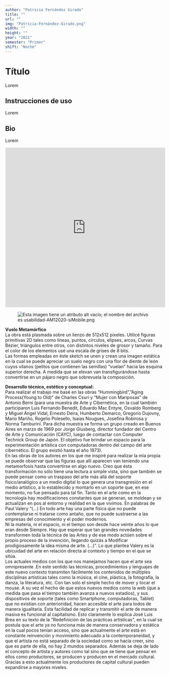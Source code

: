```yaml
---
author: "Patricia Fernández Girado"
title: ""
url: ""
img: "Patricia-Fernández-Girado.png"
width: ""
height: ""
year: "2021"
semester: "Primer"
shift: "Noche"
---
```


<p></p>

# Título

Lorem 

## Instrucciones de uso 

Lorem

## Bio

Lorem

<!-- wp:html -->
<p align="center"><iframe width="512" height="512" frameborder="0" scrolling="no" style="width:512px; margin:0 auto!important;border: 1px solid #F2F2F3; z-index: 100;" src="https://editor.p5js.org/patofg/embed/IWpNBDjkv"></iframe></p>
<!-- /wp:html -->

<!-- wp:image {"align":"center"} -->
<div class="wp-block-image"><figure class="aligncenter"><img src="https://am1-lacabanne.atamvirtual.com.ar/wp-content/uploads/2020/12/usabilidad-AM12020-siMobile.png" alt="Esta imagen tiene un atributo alt vacío; el nombre del archivo es usabilidad-AM12020-siMobile.png"/></figure></div>
<!-- /wp:image -->

<p><strong>Vuelo Metamórfico</strong><br>La obra está plasmada sobre un lienzo de 512x512 pixeles. Utilicé figuras primitivas 2D tales como líneas, puntos, círculos, elipses, arcos, Curvas Bézier, triángulos entre otros, con distintos niveles de grosor y tamaño. Para el color de los elementos usé una escala de grises de 8 bits.<br>Las formas empleadas en éste sketch se unen y crean una imagen estática en la cual se puede apreciar un suelo negro con una flor de diente de león cuyos vilanos (pelitos que contienen las semillas) “vuelan” hacia las esquina superior derecha. A medida que se elevan van transfigurándose hasta convertirse en un pájaro negro que sobrevuela la composición.</p>
<p><strong>Desarrollo técnico, estético y conceptual:</strong><br>Para realizar el trabajo me basé en las obras “Hummingbird”,”Aging Process(Young to Old)” de Charles Csuri y “Mujer con Mariposas” de Antonio Berni (para una muestra de Arte y Cibernética, en la cual también participaron Luis Fernando Benedit, Eduardo Mac Entyre, Osvaldo Romberg y Miguel Ángel Vidal, Ernesto Deira, Humberto Demarco, Gregorio Dujovny, Mario Mariño, Rogelio Polesello, Isaias Nougues, Josefina Robirosa y Norma Tamburini. Para dicha muestra se forma un grupo creado en Buenos Aires en marzo de 1969 por Jorge Glusberg, director fundador del Centro de Arte y Comunicación (CAYC), luego de contactar con Computer Technick Group de Japón. El objetivo fue brindar un espacio para la experimentación artística con computadoras dentro del campo del arte cibernético. El grupo existió hasta el año 1973).<br>En las obras de los autores en los que me inspiré para realizar la mía propia se puede observar que las figuras que allí aparecen van teniendo una metamorfosis hasta convertirse en algo nuevo. Creo que ésta transformación no sólo tiene una lectura a simple vista, sino que también se puede pensar como un traspaso del arte más allá del soporte físico/analógico a un medio digital lo que genera una transgresión en el medio artístico, a lo establecido y montarlo en un soporte que, en ese momento, no fue pensado para tal fin. Tanto en el arte como en la tecnología hay modificaciones constantes que se generan, se moldean y se actualizan en pos al entorno y realidad en la que vivimos. En palabras de Paul Valery “(...) En todo arte hay una parte física que no puede contemplarse ni tratarse como antaño, que no puede sustraerse a las empresas del conocimiento y el poder modernos.<br>Ni la materia, ni el espacio, ni el tiempo son desde hace veinte años lo que eran desde Siempre. Hay que esperar que tan grandes novedades transformen toda la técnica de las Artes y de ese modo actúen sobre el propio proceso de la invención, llegando quizás a Modificar prodigiosamente la idea misma de arte. (...)”. Lo que plantea Valery es la ubicuidad del arte en relación directa al contexto y tiempo en el que se sitúa.<br>Los actuales medios con los que nos manejamos hacen que el arte sea omnipresente .En este sentido las técnicas, procedimientos y lenguajes de este nuevo contexto transmiten fácilmente los contenidos de múltiples disciplinas artísticas tales como la música, el cine, plástica, la fotografía, la danza, la literatura, etc. Con tan solo el simple hecho de mover y tocar el mouse. A su vez el hecho de que estos nuevos medios como la web (que a medida que pasa el tiempo también avanza a nuevos estadíos), y sus dispositivos de soporte (tales como Smartphone, computadoras, Tablet) que no existían con anterioridad, hacen accesible el arte para todos de manera igualitaria. Ésta facilidad de replicar y transmitir el arte de manera masiva es funcional al capitalismo. Esto claramente lo explica José Luis Brea en su texto de la "Redefinición de las prácticas artísticas", en la cual se postula que el arte ya no funciona más de manera conservadora y estática en la cual pocos tenían acceso, sino que actualmente el arte está en constante reinvención y movimiento adecuado a la contemporaneidad, y que el artista no está separado de la sociedad como se hacía creer, sino que es parte de ella, no hay 2 mundos separados. Además se deja de lado el concepto de artista y autores como tal sino que se tiene que pensar en ellos como productores, se producen y producen en el mercado cultural. Gracias a esto actualmente los productores de capital cultural pueden expandirse a mayores niveles.</p>